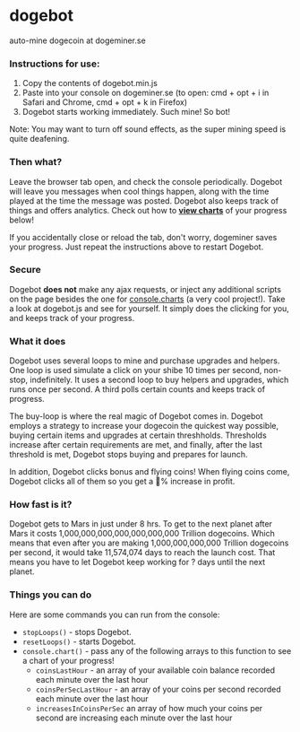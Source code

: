 # dogebot
auto-mine dogecoin at dogeminer.se

### Instructions for use:
1. Copy the contents of dogebot.min.js
2. Paste into your console on dogeminer.se (to open: cmd + opt + i in Safari and Chrome, cmd + opt + k in Firefox)
3. Dogebot starts working immediately. Such mine! So bot!

Note: You may want to turn off sound effects, as the super mining speed is quite deafening.

### Then what?
Leave the browser tab open, and check the console periodically. Dogebot will leave you messages when cool things happen, along with the time played at the time the message was posted. Dogebot also keeps track of things and offers analytics. Check out how to **[view charts](#functions)** of your progress below! 

If you accidentally close or reload the tab, don't worry, dogeminer saves your progress. Just repeat the instructions above to restart Dogebot. 

### Secure
Dogebot **does not** make any ajax requests, or inject any additional scripts on the page besides the one for [console.charts](https://github.com/MAKIO135/console.chart) (a very cool project!). Take a look at dogebot.js and see for yourself. It simply does the clicking for you, and keeps track of your progress.

### What it does
Dogebot uses several loops to mine and purchase upgrades and helpers. One loop is used simulate a click on your shibe 10 times per second, non-stop, indefinitely. It uses a second loop to buy helpers and upgrades, which runs once per second. A third polls certain counts and keeps track of progress.

The buy-loop is where the real magic of Dogebot comes in. Dogebot employs a strategy to increase your dogecoin the quickest way possible, buying certain items and upgrades at certain threshholds. Thresholds increase after certain requirements are met, and finally, after the last threshold is met, Dogebot stops buying and prepares for launch.

In addition, Dogebot clicks bonus and flying coins! When flying coins come, Dogebot clicks all of them so you get a :100:% increase in profit.

### How fast is it?
Dogebot gets to Mars in just under 8 hrs. To get to the next planet after Mars it costs 1,000,000,000,000,000,000,000 Trillion dogecoins. Which means that even after you are making 1,000,000,000,000 Trillion dogecoins per second, it would take 11,574,074 days to reach the launch cost. That means you have to let Dogebot keep working for ? days until the next planet.

### Things you can do <a name="functions"></a>
Here are some commands you can run from the console:
- `stopLoops()` - stops Dogebot.
- `resetLoops()` - starts Dogebot.
- `console.chart()` - pass any of the following arrays to this function to see a chart of your progress!
	- `coinsLastHour` - an array of your available coin balance recorded each minute over the last hour
	- `coinsPerSecLastHour` - an array of your coins per second recorded each minute over the last hour
	- `increasesInCoinsPerSec` an array of how much your coins per second are increasing each minute over the last hour




